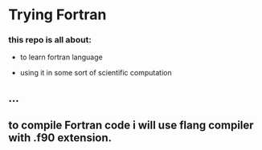 # Trying Fortran


### this repo is all about:

- to learn fortran language 


- using it in some sort of scientific computation 

...
---
to compile Fortran code i will use **flang** compiler with **.f90** extension.
---
